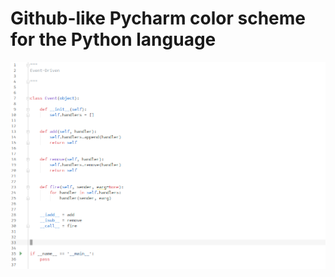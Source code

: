 # Github-like Pycharm color scheme for the Python language

![preview](https://raw.githubusercontent.com/ultrafunkamsterdam/Github-Like-Pycharm-color-scheme/master/Github-like.png)
